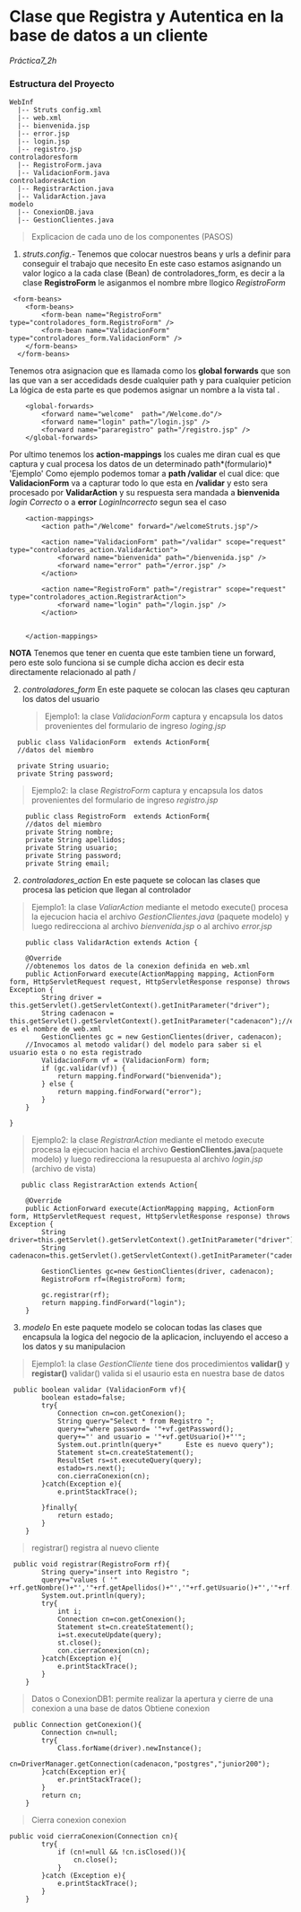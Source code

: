 # Clase que Registra y Autentica en la base de datos a un cliente 
*Práctica7_2h*

### Estructura del Proyecto
```
WebInf
  |-- Struts config.xml
  |-- web.xml
  |-- bienvenida.jsp
  |-- error.jsp
  |-- login.jsp
  |-- registro.jsp
controladoresform
  |-- RegistroForm.java
  |-- ValidacionForm.java
controladoresAction
  |-- RegistrarAction.java
  |-- ValidarAction.java
modelo
  |-- ConexionDB.java
  |-- GestionClientes.java
```


> Explicacion de cada uno de los componentes (PASOS)

1. *struts.config*.- 
  Tenemos que colocar nuestros beans y urls a definir para conseguir el trabajo que necesito 
  En este caso estamos asignando un valor logico a la cada clase (Bean) de controladores_form, es decir a la clase  **RegistroForm** le asiganmos el nombre mbre llogico  *RegistroForm*
```[xml]
 <form-beans>
    <form-beans>
        <form-bean name="RegistroForm" type="controladores_form.RegistroForm" />
        <form-bean name="ValidacionForm" type="controladores_form.ValidacionForm" />
    </form-beans>
  </form-beans>
```
  Tenemos otra asignacion que es llamada como los **global forwards** que son las que van a ser accedidads desde cualquier path y para cualquier peticion
  La lógica de esta parte es que podemos asignar un nombre a la vista tal .
```[xml]
    <global-forwards>
        <forward name="welcome"  path="/Welcome.do"/>
        <forward name="login" path="/login.jsp" />
        <forward name="pararegistro" path="/registro.jsp" />
    </global-forwards>
```
  Por ultimo tenemos los **action-mappings** los cuales me diran cual es que captura y cual procesa los datos de un determinado path*(formulario)*
'Ejemplo'
  Como ejemplo podemos tomar a **path /validar** el cual dice:  que **ValidacionForm** va a capturar todo lo que esta en **/validar** y esto sera procesado por **ValidarAction** y su respuesta sera mandada a **bienvenida** *login Correcto* o a **error** *LoginIncorrecto* segun sea el caso 
```[xml]
    <action-mappings>
        <action path="/Welcome" forward="/welcomeStruts.jsp"/>
        
        <action name="ValidacionForm" path="/validar" scope="request" type="controladores_action.ValidarAction">
            <forward name="bienvenida" path="/bienvenida.jsp" />
            <forward name="error" path="/error.jsp" />
        </action>
        
        <action name="RegistroForm" path="/registrar" scope="request" type="controladores_action.RegistrarAction">
            <forward name="login" path="/login.jsp" />
        </action>
        
            
    </action-mappings>
```
**NOTA** Tenemos que tener en cuenta que este tambien tiene un forward, pero este solo funciona si se cumple dicha accion es decir esta directamente relacionado al path /


2. *controladores_form*
  En este paquete se colocan las clases qeu capturan los datos del usuario 
    > Ejemplo1: la clase *ValidacionForm* captura y encapsula los datos provenientes del formulario de ingreso *loging.jsp*
  ```[java]
    public class ValidacionForm  extends ActionForm{
    //datos del miembro
    
    private String usuario;
    private String password;
```
  > Ejemplo2: la clase *RegistroForm* captura y encapsula los datos provenientes del formulario de ingreso *registro.jsp*
```[java]
    public class RegistroForm  extends ActionForm{
    //datos del miembro
    private String nombre;
    private String apellidos;
    private String usuario;
    private String password;
    private String email;
```
2. *controladores_action*
  En este paquete se colocan las clases que procesa las peticion que llegan al controlador
  > Ejemplo1: la clase *ValiarAction* mediante el metodo execute() procesa la ejecucion hacia el archivo *GestionClientes.java* (paquete modelo) y luego redirecciona al archivo *bienvenida.jsp* o al archivo *error.jsp*
```[java]
    public class ValidarAction extends Action {

    @Override
    //obtenemos los datos de la conexion definida en web.xml
    public ActionForward execute(ActionMapping mapping, ActionForm form, HttpServletRequest request, HttpServletResponse response) throws Exception {
        String driver = this.getServlet().getServletContext().getInitParameter("driver");
        String cadenacon = this.getServlet().getServletContext().getInitParameter("cadenacon");//este es el nombre de web.xml
        GestionClientes gc = new GestionClientes(driver, cadenacon);
    //Invocamos al metodo validar() del modelo para saber si el usuario esta o no esta registrado
        ValidacionForm vf = (ValidacionForm) form;
        if (gc.validar(vf)) {
            return mapping.findForward("bienvenida");
        } else {
            return mapping.findForward("error");
        }
    }

}
```
  > Ejemplo2: la clase *RegistrarAction* mediante el metodo execute procesa la ejecucion hacia el archivo **GestionClientes.java**(paquete modelo) y luego redirecciona la resupuesta al archivo *login.jsp* (archivo de vista) 
```[java]
   public class RegistrarAction extends Action{

    @Override
    public ActionForward execute(ActionMapping mapping, ActionForm form, HttpServletRequest request, HttpServletResponse response) throws Exception {
        String driver=this.getServlet().getServletContext().getInitParameter("driver");
        String cadenacon=this.getServlet().getServletContext().getInitParameter("cadenacon");
        
        GestionClientes gc=new GestionClientes(driver, cadenacon);
        RegistroForm rf=(RegistroForm) form;
        
        gc.registrar(rf);
        return mapping.findForward("login");
    }

```

3. *modelo*
  En este paquete modelo se colocan todas las clases que encapsula la logica del negocio de la aplicacion, incluyendo el acceso a los datos y su manipulacion 
  > Ejemplo1: la clase *GestionCliente* tiene dos procedimientos **validar()** y **registar()**
  > validar() valida si el usaurio esta en nuestra base de datos
```[java]
 public boolean validar (ValidacionForm vf){
        boolean estado=false;
        try{
            Connection cn=con.getConexion();
            String query="Select * from Registro ";
            query+="where password= '"+vf.getPassword();
            query+="' and usuario = '"+vf.getUsuario()+"'";
            System.out.println(query+"      Este es nuevo query");
            Statement st=cn.createStatement();
            ResultSet rs=st.executeQuery(query);
            estado=rs.next();
            con.cierraConexion(cn);
        }catch(Exception e){
            e.printStackTrace();
            
        }finally{
            return estado;
        }
    }
```
> registrar() registra al nuevo cliente
```[java]
 public void registrar(RegistroForm rf){
        String query="insert into Registro ";
        query+="values ( '" +rf.getNombre()+"','"+rf.getApellidos()+"','"+rf.getUsuario()+"','"+rf.getPassword()+"','"+rf.getEmail()+"')";
        System.out.println(query);
        try{
            int i;
            Connection cn=con.getConexion();
            Statement st=cn.createStatement();
            i=st.executeUpdate(query);
            st.close();
            con.cierraConexion(cn);
        }catch(Exception e){
            e.printStackTrace();
        }
    }
```
> Datos o ConexionDB1: permite realizar la apertura y cierre de una conexion a una base de datos
  > Obtiene conexion
```[java]
 public Connection getConexion(){
        Connection cn=null;
        try{
            Class.forName(driver).newInstance();
            cn=DriverManager.getConnection(cadenacon,"postgres","junior200");
        }catch(Exception er){
            er.printStackTrace();
        }
        return cn;
    }
```
  > Cierra conexion conexion
```[java]
public void cierraConexion(Connection cn){
        try{
            if (cn!=null && !cn.isClosed()){
                cn.close();
            }
        }catch (Exception e){
            e.printStackTrace();
        }
    }
```    
